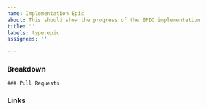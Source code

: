 ```yaml
---
name: Implementation Epic
about: This should show the progress of the EPIC implementation
title: ''
labels: type:epic
assignees: ''

---
```


### Breakdown

<!--
- [ ] #123
- [ ] Step X
-->

```[tasklist]
### Pull Requests
```


### Links
<!-- Add links to support tickets -->
